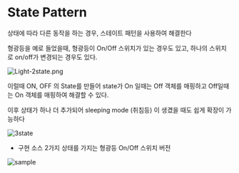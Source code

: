# State Pattern

상태에 따라 다른 동작을 하는 경우, 스테이트 패턴을 사용하여 해결한다

형광등을 예로 들었을때, 형광등이 On/Off 스위치가 있는 경우도 있고, 하나의 스위치로 on/off가 변경되는 경우도 있다.

![Light-2state.png](https://github.com/haji8-thehaji/lecture-java/blob/main/download/java-designpattern/18.State%20Pattern/Light-2state.png?raw=true)

이럴때 ON, OFF 의 State를 만들어 state가 On 일때는 Off 객체를 매핑하고 Off일때는 On 객체를 매핑하여 해결할 수 있다.

이후 상태가 하나 더 추가되어 sleeping mode (취침등) 이 생겼을 때도 쉽게 확장이 가능하다

![3state](https://github.com/haji8-thehaji/lecture-java/blob/main/download/java-designpattern/18.State%20Pattern/Light-3state.png?raw=true)

* 구현 소스
2가지 상태를 가지는 형광등 On/Off 스위치 버전

![sample](https://github.com/haji8-thehaji/lecture-java/blob/main/download/java-designpattern/18.State%20Pattern/sample-code-light-3state.png?raw=true)
